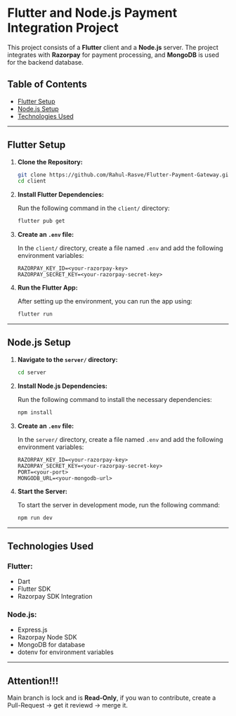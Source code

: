 # Flutter and Node.js Payment Integration Project

This project consists of a **Flutter** client and a **Node.js** server. The project integrates with **Razorpay** for payment processing, and **MongoDB** is used for the backend database.

## Table of Contents
- [Flutter Setup](#flutter-setup)
- [Node.js Setup](#nodejs-setup)
- [Technologies Used](#technologies-used)

---

## Flutter Setup

1. **Clone the Repository:**

   ```bash
   git clone https://github.com/Rahul-Rasve/Flutter-Payment-Gateway.git
   cd client
   ```

2. **Install Flutter Dependencies:**

   Run the following command in the `client/` directory:

   ```bash
   flutter pub get
   ```

3. **Create an `.env` file:**

   In the `client/` directory, create a file named `.env` and add the following environment variables:

   ```
   RAZORPAY_KEY_ID=<your-razorpay-key>
   RAZORPAY_SECRET_KEY=<your-razorpay-secret-key>
   ```

4. **Run the Flutter App:**

   After setting up the environment, you can run the app using:

   ```bash
   flutter run
   ```

---

## Node.js Setup

1. **Navigate to the `server/` directory:**

   ```bash
   cd server
   ```

2. **Install Node.js Dependencies:**

   Run the following command to install the necessary dependencies:

   ```bash
   npm install
   ```

3. **Create an `.env` file:**

   In the `server/` directory, create a file named `.env` and add the following environment variables:

   ```
   RAZORPAY_KEY_ID=<your-razorpay-key>
   RAZORPAY_SECRET_KEY=<your-razorpay-secret-key>
   PORT=<your-port>
   MONGODB_URL=<your-mongodb-url>
   ```

4. **Start the Server:**

   To start the server in development mode, run the following command:

   ```bash
   npm run dev
   ```

---

## Technologies Used

### Flutter:
- Dart
- Flutter SDK
- Razorpay SDK Integration

### Node.js:
- Express.js
- Razorpay Node SDK
- MongoDB for database
- dotenv for environment variables

---

## Attention!!!

 Main branch is lock and is **Read-Only**, if you wan to contribute, create a Pull-Request -> get it reviewd -> merge it.
